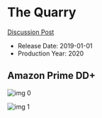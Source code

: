 # The Quarry

[Discussion Post](https://www.avsforum.com/threads/bass-eq-for-filtered-movies.2995212/post-59527126)

* Release Date: 2019-01-01
* Production Year: 2020

## Amazon Prime DD+

![img 0](https://i.imgur.com/TBZoLMg.jpg)

![img 1](https://i.imgur.com/J5uEmiU.png)

